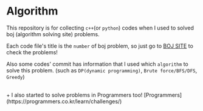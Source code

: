 # Algorithm

This repository is for collecting `c++`(or `python`) codes when I used to solved boj (algorithm solving site) problems.

Each code file's title is the `number` of boj problem, so just go to [BOJ SITE](https://www.acmicpc.net/) to check the problems!

Also some codes' commit has information that I used which `algorithm` to solve this problem. (such as `DP(dynamic programming)`, `Brute force/BFS/DFS`, `Greedy`)

<br/>
+ I also started to solve problems in Programmers too!
[Programmers](https://programmers.co.kr/learn/challenges/) 
